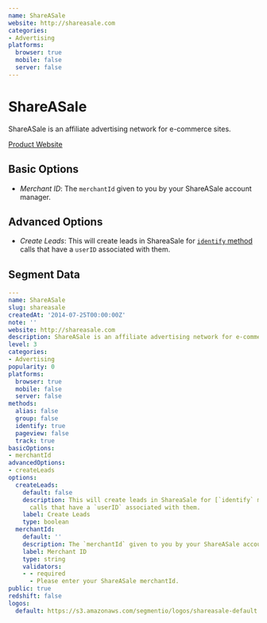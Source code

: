 ```yaml
---
name: ShareASale
website: http://shareasale.com
categories:
- Advertising
platforms:
  browser: true
  mobile: false
  server: false
---
```


# ShareASale

ShareASale is an affiliate advertising network for e-commerce sites.

[Product Website](http://shareasale.com)

## Basic Options

- *Merchant ID*: The `merchantId` given to you by your ShareASale account manager.

## Advanced Options

- *Create Leads*: This will create leads in ShareaSale for [`identify` method](https://segment.io/libraries/analytics.js#identify) calls that have a `userID` associated with them.

## Segment Data
```yaml
---
name: ShareASale
slug: shareasale
createdAt: '2014-07-25T00:00:00Z'
note: ''
website: http://shareasale.com
description: ShareASale is an affiliate advertising network for e-commerce sites.
level: 3
categories:
- Advertising
popularity: 0
platforms:
  browser: true
  mobile: false
  server: false
methods:
  alias: false
  group: false
  identify: true
  pageview: false
  track: true
basicOptions:
- merchantId
advancedOptions:
- createLeads
options:
  createLeads:
    default: false
    description: This will create leads in ShareaSale for [`identify` method](https://segment.io/libraries/analytics.js#identify)
      calls that have a `userID` associated with them.
    label: Create Leads
    type: boolean
  merchantId:
    default: ''
    description: The `merchantId` given to you by your ShareASale account manager.
    label: Merchant ID
    type: string
    validators:
    - - required
      - Please enter your ShareASale merchantId.
public: true
redshift: false
logos:
  default: https://s3.amazonaws.com/segmentio/logos/shareasale-default.svg

```

